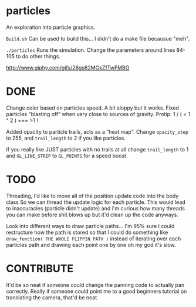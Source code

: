 # particles
An exploration into particle graphics.

`Build.sh` Can be used to build this... I didn't do a make file becausue "meh".

`./particles`  Runs the simulation.  Change the parameters around lines 84-105 to do other things.

http://www.giphy.com/gifs/26gs62MGkZfTwFMBO

DONE
====

Change color based on particles speed. A bit sloppy but it works.
Fixed particles "blasting off" when very close to sources of gravity.
	Protip: 1 / ( < 1 ^ 2 ) ===  >1 !

Added opacity to particle trails, acts as a "heat map".
	Change `opacity_step` to 255, and `trail_length` to 2 if you like particles.

If you really like JUST particles with no trails at all change `trail_length` to 1 and
`GL_LINE_STRIP` to `GL_POINTS` for a speed boost.

TODO
====

Threading, I'd like to move all of the position update code into the body class So we can
thread the update logic for each particle.  This would lead to inaccuracies (particle didn't update)
and i'm curious how many threads you can make before shit blows up but it'd clean up the code anyways.

Look into different ways to draw particle paths... I'm 95% sure I could restructure how the path
is stored so that I could do something like `draw_function( THE WHOLE FLIPPIN PATH )` instead of
iterating over each particles path and drawing each point one by one oh my god it's slow.

CONTRIBUTE
==========

It'd be so neat if someone could change the panning code to actually pan correctly.
Really if someone could point me to a good beginners tutorial on translating the camera, that'd be neat.

